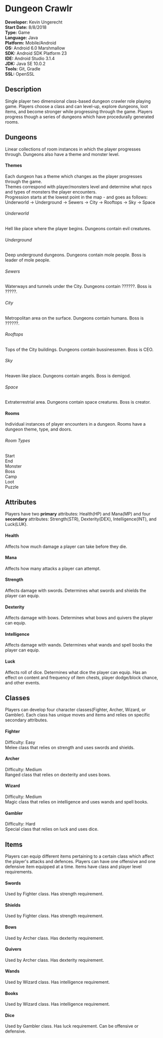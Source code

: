 # Dungeon Crawlr
**Developer:** Kevin Ungerecht<br>
**Start Date:** 8/8/2018<br>
**Type:** Game<br>
**Language:** Java<br>
**Platform:** Mobile/Android<br>
**OS:** Android 6.0 Marshmallow<br>
**SDK:** Android SDK Platform 23<br>
**IDE:** Android Studio 3.1.4<br>
**JDK:** Java SE 10.0.2<br>
**Tools:** Git, Gradle<br>
**SSL:** OpenSSL<br>

<h2>Description</h2>

  Single player two dimensional class-based dungeon crawler role playing game. Players choose a class and can level-up, explore dungeons, loot items, and become stronger while progressing through the game. Players progress though a series of dungeons which have procedurally generated rooms.

<h2>Dungeons</h2>

  Linear collections of room instances in which the player progresses through. Dungeons also have a theme and monster level.
  
  <h4>Themes</h4>
    Each dungeon has a theme which changes as the player progresses through the game.<br>
    Themes correspond with player/monsters level and determine what npcs and types of monsters the player encounters.<br>
    Progression starts at the lowest point in the map - and goes as follows:<br>
    Underworld -> Underground -> Sewers -> City -> Rooftops -> Sky -> Space<br>
    
   <h6>Underworld</h6>
    Hell like place where the player begins. Dungeons contain evil creatures.
   <h6>Underground</h6>
    Deep underground dungeons. Dungeons contain mole people. Boss is leader of mole people.
   <h6>Sewers</h6>
    Waterways and tunnels under the City. Dungeons contain ??????. Boss is ?????.
   <h6>City</h6>
    Metropolitan area on the surface. Dungeons contain humans. Boss is ??????.
   <h6>Rooftops</h6>
    Tops of the City buildings. Dungeons contain bussinessmen. Boss is CEO.
   <h6>Sky</h6>
    Heaven like place. Dungeons contain angels. Boss is demigod.
   <h6>Space</h6>
    Extraterrestrial area. Dungeons contain space creatures. Boss is creator.
   
  
  <h4>Rooms</h4>
    Individual instances of player encounters in a dungeon. Rooms have a dungeon theme, type, and doors.
    
   <h6>Room Types</h6>
    Start<br>
    End<br>
    Monster<br>
    Boss<br>
    Camp<br>
    Loot<br>
    Puzzle<br>
   
<h2>Attributes</h2>

  Players have two **primary** attributes: Health(HP) and Mana(MP) and four **secondary** attributes: Strength(STR), Dexterity(DEX), Intelligence(INT), and Luck(LUK).
  
  <h4>Health</h4>
    Affects how much damage a player can take before they die.
  
  <h4>Mana</h4>
    Affects how many attacks a player can attempt.

  <h4>Strength</h4>
    Affects damage with swords.
    Determines what swords and shields the player can equip.

  <h4>Dexterity</h4>
    Affects damage with bows.
    Determines what bows and quivers the player can equip.

  <h4>Intelligence</h4>
    Affects damage with wands.
    Determines what wands and spell books the player can equip.

  <h4>Luck</h4>
    Affects roll of dice.
    Determines what dice the player can equip.
    Has an effect on content and frequency of item chests, player dodge/block chance, and other events.

<h2>Classes</h2>

  Players can develop four character classes(Fighter, Archer, Wizard, or Gambler).
  Each class has unique moves and items and relies on specific secondary attributes.

  <h4>Fighter</h4>
    Difficulty: Easy<br>
    Melee class that relies on strength and uses swords and shields.
    
  <h4>Archer</h4>
    Difficulty: Medium<br>
    Ranged class that relies on dexterity and uses bows.
    
  <h4>Wizard</h4>
    Difficulty: Medium<br>
    Magic class that relies on intelligence and uses wands and spell books.

  <h4>Gambler</h4>
    Difficulty: Hard<br>
    Special class that relies on luck and uses dice.

<h2>Items</h2>

  Players can equip different items pertaining to a certain class which affect the player's attacks and defences. Players can have one offensive and one defensive item equipped at a time. Items have class and player level requirements.
  
  <h4>Swords</h4>
    Used by Fighter class. Has strength requirement.
    
  <h4>Shields</h4>
    Used by Fighter class. Has strength requirement.
    
  <h4>Bows</h4>
    Used by Archer class. Has dexterity requirement.
    
  <h4>Quivers</h4>
    Used by Archer class. Has dexterity requirement.
    
  <h4>Wands</h4>
    Used by Wizard class. Has intelligence requirement.
    
  <h4>Books</h4>
    Used by Wizard class. Has intelligence requirement.
    
  <h4>Dice</h4>
    Used by Gambler class. Has luck requirement. Can be offensive or defensive.

